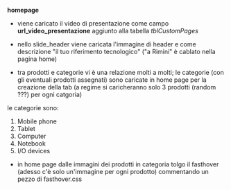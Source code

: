 **homepage**

- viene caricato il video di presentazione come campo __url_video_presentazione__ aggiunto alla tabella *tblCustomPages*

- nello slide_header viene caricata l'immagine di header e come descrizione "il tuo riferimento tecnologico" ("a Rimini" è cablato nella pagina home)

- tra prodotti e categorie vi è una relazione molti a molti; le categorie (con gli eventuali prodotti assegnati) sono caricate in home page per la creazione della tab (a regime si caricheranno solo 3 prodotti (random ???) per ogni catgoria)

le categorie sono:

1. Mobile phone
2. Tablet
3. Computer
4. Notebook
5. I/O devices



- in home page dalle immagini dei prodotti in categoria tolgo il fasthover (adesso c'è solo un'immagine per ogni prodotto) commentando un pezzo di fasthover.css

 